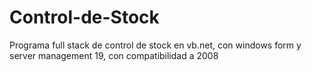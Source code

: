 # Control-de-Stock
Programa full stack de control de stock en vb.net, con windows form y server management 19, con compatibilidad a 2008

